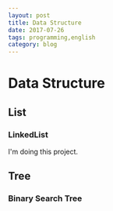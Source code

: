```yaml
---
layout: post
title: Data Structure
date: 2017-07-26
tags: programming,english
category: blog
---
```


# Data Structure
## List
### LinkedList
I'm doing this project.


## Tree
### Binary Search Tree

